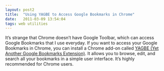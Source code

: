 ```yaml
---
layout: post2
title:  "Using YAGBE to Access Google Bookmarks in Chrome"
date:   2011-03-09 13:54:04
tags: web utilities
---
```


It’s strange that Chrome doesn’t have Google Toolbar, which can access Google Bookmarks that I use everyday. If you want to access your Google Bookmarks in Chrome, you can install a Chrome add-on called [YAGBE (Yet Another Google Bookmarks Extension)][yagbe]. It allows you to browse, edit, and search all your bookmarks in a simple user interface. It’s highly recommended for Chrome users.

[yagbe]: https://chrome.google.com/extensions/detail/jdnejaepfmacfdmhkplckpfdcjgbeode

